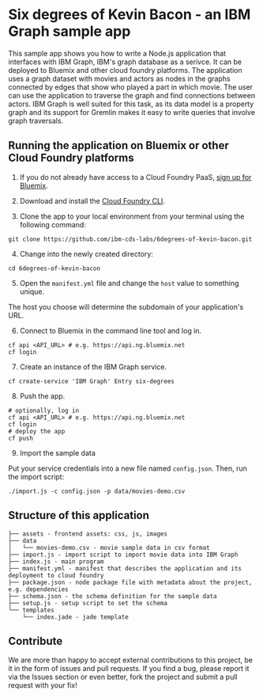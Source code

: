 # Six degrees of Kevin Bacon - an IBM Graph sample app

This sample app shows you how to write a Node.js application that interfaces with IBM Graph, IBM's graph database as a serivce. It can be deployed to Bluemix and other cloud foundry platforms. The application uses a graph dataset with movies and actors as nodes in the graphs connected by edges that show who played a part in which movie. The user can use the application to traverse the graph and find connections between actors. IBM Graph is well suited for this task, as its data model is a property graph and its support for Gremlin makes it easy to write queries that involve graph traversals. 

## Running the application on Bluemix or other Cloud Foundry platforms

1. If you do not already have access to a Cloud Foundry PaaS, [sign up for Bluemix](https://console.ng.bluemix.net/registration/).

2. Download and install the [Cloud Foundry CLI](https://github.com/cloudfoundry/cli).

3. Clone the app to your local environment from your terminal using the following command:

```
git clone https://github.com/ibm-cds-labs/6degrees-of-kevin-bacon.git
```

4. Change into the newly created directory:

```
cd 6degrees-of-kevin-bacon
```

5. Open the `manifest.yml` file and change the `host` value to something unique.

The host you choose will determine the subdomain of your application's URL.

6. Connect to Bluemix in the command line tool and log in.

```
cf api <API_URL> # e.g. https://api.ng.bluemix.net
cf login
```

7. Create an instance of the IBM Graph service.

```
cf create-service 'IBM Graph' Entry six-degrees
```

8. Push the app.

```
# optionally, log in
cf api <API_URL> # e.g. https://api.ng.bluemix.net
cf login
# deploy the app
cf push
```

9. Import the sample data

Put your service credentials into a new file named `config.json`. Then, run the import script:

```
./import.js -c config.json -p data/movies-demo.csv
```


## Structure of this application

```
├── assets - frontend assets: css, js, images
├── data
│   └── movies-demo.csv - movie sample data in csv format
├── import.js - import script to import movie data into IBM Graph
├── index.js - main program
├── manifest.yml - manifest that describes the application and its deployment to cloud foundry
├── package.json - node package file with metadata about the project, e.g. dependencies
├── schema.json - the schema definition for the sample data
├── setup.js - setup script to set the schema
└── templates
    └── index.jade - jade template
```

## Contribute

We are more than happy to accept external contributions to this project, be it in the form of issues and pull requests. If you find a bug, please report it via the Issues section or even better, fork the project and submit a pull request with your fix! 


